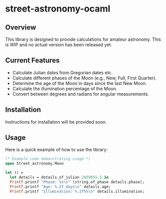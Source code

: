 # street-astronomy-ocaml

## Overview

This library is designed to provide calculations for amateur astronomy.
This is WIP and no actual version has been released yet.
## Current Features
- Calculate Julian dates from Gregorian dates etc.
- Calculate different phases of the Moon (e.g., New, Full, First Quarter).
- Determine the age of the Moon in days since the last New Moon.
- Calculate the illumination percentage of the Moon.
- Convert between degrees and radians for angular measurements.

## Installation

Instructions for installation will be provided soon.

## Usage

Here is a quick example of how to use the library:

```ocaml
(* Example code demonstrating usage *)
open Street_astronomy.Moon

let () =
  let details = details_of_julian 2459955.5 in
  Printf.printf "Phase: %s\n" (string_of_phase details.phase);
  Printf.printf "Age: %.2f days\n" details.age;
  Printf.printf "Illumination: %.2f%%\n" details.illumination;

